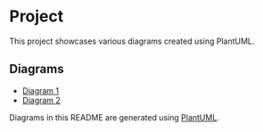 #  Project

This project showcases various diagrams created using PlantUML.

## Diagrams

- [Diagram 1](![image](https://github.com/Midhun-c/OOAD_LAB/assets/96682893/b3c0d333-0db0-40c4-9fe9-d52dc7fd0e80))
- [Diagram 2](![image](https://github.com/Midhun-c/OOAD_LAB/assets/96682893/2de5bff3-8140-4a2f-b668-b7eea4c82533)
)

Diagrams in this README are generated using [PlantUML](https://plantuml.com/en-dark/).

